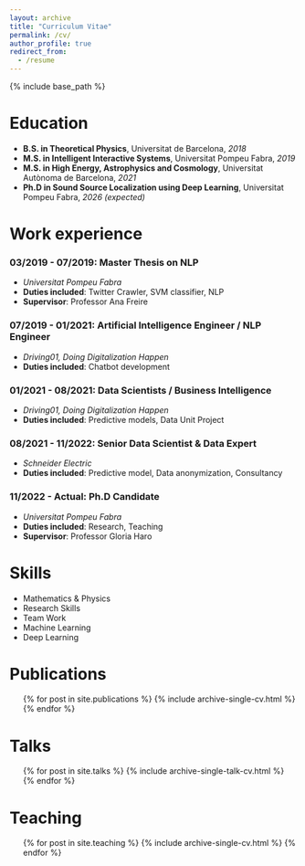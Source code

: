 ```yaml
---
layout: archive
title: "Curriculum Vitae"
permalink: /cv/
author_profile: true
redirect_from:
  - /resume
---
```


{% include base_path %}

# Education

- **B.S. in Theoretical Physics**, Universitat de Barcelona, _2018_
- **M.S. in Intelligent Interactive Systems**, Universitat Pompeu Fabra, _2019_
- **M.S. in High Energy, Astrophysics and Cosmology**, Universitat Autònoma de Barcelona, _2021_
- **Ph.D in Sound Source Localization using Deep Learning**, Universitat Pompeu Fabra, _2026 (expected)_

# Work experience

### 03/2019 - 07/2019: Master Thesis on NLP

- _Universitat Pompeu Fabra_
- **Duties included**: Twitter Crawler, SVM classifier, NLP
- **Supervisor**: Professor Ana Freire

### 07/2019 - 01/2021: Artificial Intelligence Engineer / NLP Engineer

- _Driving01, Doing Digitalization Happen_
- **Duties included**: Chatbot development

### 01/2021 - 08/2021: Data Scientists / Business Intelligence

- _Driving01, Doing Digitalization Happen_
- **Duties included**: Predictive models, Data Unit Project

### 08/2021 - 11/2022: Senior Data Scientist & Data Expert

- _Schneider Electric_
- **Duties included**: Predictive model, Data anonymization, Consultancy

### 11/2022 - Actual: Ph.D Candidate

- _Universitat Pompeu Fabra_
- **Duties included**: Research, Teaching
- **Supervisor**: Professor Gloria Haro

# Skills

- Mathematics & Physics
- Research Skills
- Team Work
- Machine Learning
- Deep Learning

# Publications

  <ul>{% for post in site.publications %}
  {% include archive-single-cv.html %}
  {% endfor %}</ul>

# Talks

  <ul>{% for post in site.talks %}
  {% include archive-single-talk-cv.html %}
  {% endfor %}</ul>

# Teaching

  <ul>{% for post in site.teaching %}
    {% include archive-single-cv.html %}
  {% endfor %}</ul>

<!--# Service and leadership -->

<!--- Currently signed in to 43 different slack teams -->
<!--  -->

